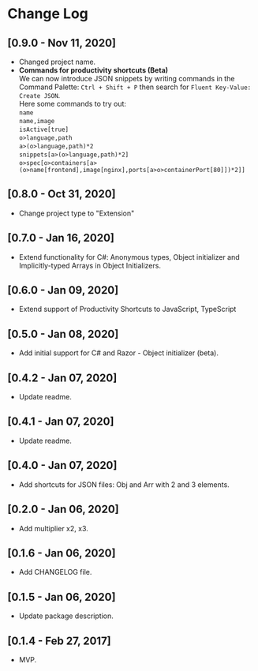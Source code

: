 # Change Log

## [0.9.0 - Nov 11, 2020]

- Changed project name.
- **Commands for productivity shortcuts (Beta)**  
We can now introduce JSON snippets by writing commands in the Command Palette: `Ctrl + Shift + P` then search for `Fluent Key-Value: Create JSON`.  
Here some commands to try out:  
`name`  
`name,image`  
`isActive[true]`  
`o>language,path`  
`a>(o>language,path)*2`  
`snippets[a>(o>language,path)*2]`  
`o>spec[o>containers[a>(o>name[frontend],image[nginx],ports[a>o>containerPort[80]])*2]]`

## [0.8.0 - Oct 31, 2020]

- Change project type to "Extension"

## [0.7.0 - Jan 16, 2020]

- Extend functionality for C#: Anonymous types, Object initializer and Implicitly-typed Arrays in Object Initializers.

## [0.6.0 - Jan 09, 2020]

- Extend support of Productivity Shortcuts to JavaScript, TypeScript

## [0.5.0 - Jan 08, 2020]

- Add initial support for C# and Razor - Object initializer (beta).

## [0.4.2 - Jan 07, 2020]

- Update readme.

## [0.4.1 - Jan 07, 2020]

- Update readme.

## [0.4.0 - Jan 07, 2020]

- Add shortcuts for JSON files: Obj and Arr with 2 and 3 elements.

## [0.2.0 - Jan 06, 2020]

- Add multiplier x2, x3.

## [0.1.6 - Jan 06, 2020]

- Add CHANGELOG file.

## [0.1.5 - Jan 06, 2020]

- Update package description.

## [0.1.4 - Feb 27, 2017]

- MVP.